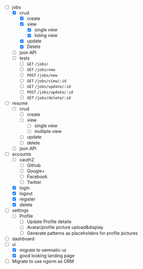- [ ] jobs
  - [x] crud
    - [x] create
    - [x] view
      - [x] single view
      - [x] listing view
    - [x] update
    - [x] Delete
  - [ ] json API
  - [ ] tests
      - [ ] `GET` `/jobs/`
      - [ ] `GET` `/jobs/new`
      - [ ] `POST` `/jobs/new`
      - [ ] `GET` `/jobs/view/:id`
      - [ ] `GET` `/jobs/update/:id`
      - [ ] `POST` `/jobs/update/:id`
      - [ ] `GET` `/jobs/delete/:id`
- [ ] resume
  - [ ] crud
      - [ ] create
      - [ ] view
        - [ ] single view
        - [ ] multiple view
      - [ ] update
      - [ ] delete
  - [ ] json API
- [ ] accounts
  - [ ] oauth2
    - [ ] Github
    - [ ] Google+
    - [ ] Facebook
    - [ ] Twitter
  - [x] login
  - [x] logout
  - [x] register
  - [x] delete
- [ ] settings
  - [ ] Profile
    - [ ] Update Profile details
    - [ ] Avatar/profile picture upload&display
    - [ ] Generate patterns as placeholders for profile pictures
- [ ] dashboard
- [ ] ui
  - [x] migrate to semnatic-ui
  - [x] good looking landing page
- [ ] Migrate to use ngorm as ORM

